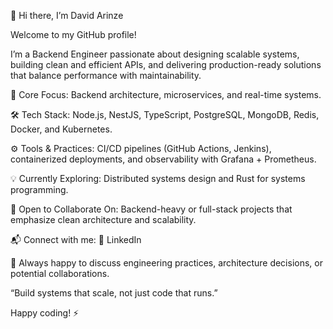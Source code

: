 🚀 Hi there, I’m David Arinze

Welcome to my GitHub profile!

I’m a Backend Engineer passionate about designing scalable systems, building clean and efficient APIs, and delivering production-ready solutions that balance performance with maintainability.

🧠 Core Focus: Backend architecture, microservices, and real-time systems.

🛠️ Tech Stack: Node.js, NestJS, TypeScript, PostgreSQL, MongoDB, Redis, Docker, and Kubernetes.

⚙️ Tools & Practices: CI/CD pipelines (GitHub Actions, Jenkins), containerized deployments, and observability with Grafana + Prometheus.

💡 Currently Exploring: Distributed systems design and Rust for systems programming.

🤝 Open to Collaborate On: Backend-heavy or full-stack projects that emphasize clean architecture and scalability.

📬 Connect with me:
🔗 LinkedIn

💼 Always happy to discuss engineering practices, architecture decisions, or potential collaborations.

“Build systems that scale, not just code that runs.”

Happy coding! ⚡
